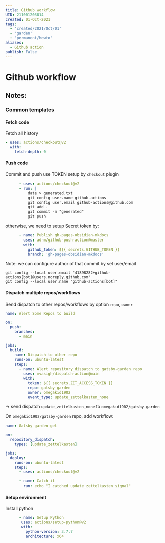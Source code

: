 ```yaml
---
title: Github workflow
UID: 211001203814
created: 01-Oct-2021
tags:
  - 'created/2021/Oct/01'
  - 'garden'
  - 'permanent/howto'
aliases:
  - Github action
publish: False
---
```

# Github workflow

## Notes:
### Common templates
#### Fetch code
Fetch all history
```yml
- uses: actions/checkout@v2
  with:
    fetch-depth: 0
```
#### Push code
Commit and push use TOKEN setup by `checkout` plugin
```yml
      - uses: actions/checkout@v2
      - run: |
          date > generated.txt
          git config user.name github-actions
          git config user.email github-actions@github.com
          git add .
          git commit -m "generated"
          git push
```
otherwise, we need to setup Secret token by:
```yml
      - name: Publish gh-pages-obsidian-mkdocs
        uses: ad-m/github-push-action@master
        with:
          github_token: ${{ secrets.GITHUB_TOKEN }}
          branch: 'gh-pages-obsidian-mkdocs'
```

Note: we can configure author of that commit by set user/email
```
git config --local user.email "41898282+github-actions[bot]@users.noreply.github.com"
git config --local user.name "github-actions[bot]"
```

#### Dispatch multiple repos/workflows
Send dispatch to other repos/workflows by option `repo`, `owner`

```yml
name: Alert Some Repos to build

on:
  push:
    branches:
      - main

jobs:
  build:
    name: Dispatch to other repo
    runs-on: ubuntu-latest
    steps:
      - name: Alert repository_dispatch to gatsby-garden repo
        uses: mvasigh/dispatch-action@main
        with:
          token: ${{ secrets.ZET_ACCESS_TOKEN }}
          repo: gatsby-garden
          owner: omegakid1902
          event_type: update_zettelkasten_none
```
-> send dispatch `update_zettelkasten_none` to `omegakid1902/gatsby-garden`
 
 On `omegakid1902/gatsby-garden` repo, add workflow:
```yml
name: Gatsby garden get

on:
  repository_dispatch:
    types: [update_zettelkasten]

jobs:
  deploy:
    runs-on: ubuntu-latest
    steps:
      - uses: actions/checkout@v2

      - name: Catch it
	    run: echo "I catched update_zettelkasten signal"
 ```
 #### Setup environment
 Install python
 ```yml
       - name: Setup Python
        uses: actions/setup-python@v2
        with:
          python-version: 3.7.7
          architecture: x64
 ```